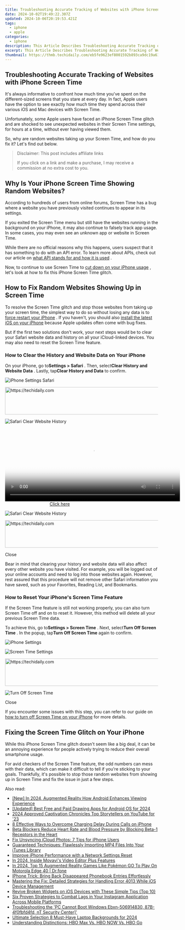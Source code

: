 ```yaml
---
title: Troubleshooting Accurate Tracking of Websites with iPhone Screen Time
date: 2024-10-02T19:49:22.307Z
updated: 2024-10-06T20:19:53.421Z
tags:
  - iphone
  - apple
categories:
  - iphone
description: This Article Describes Troubleshooting Accurate Tracking of Websites with iPhone Screen Time
excerpt: This Article Describes Troubleshooting Accurate Tracking of Websites with iPhone Screen Time
thumbnail: https://thmb.techidaily.com/eb5fe9623ef8001592b893ca9dc19a617df53079daa5a9aa99a5d5766cabadbb.jpg
---
```


## Troubleshooting Accurate Tracking of Websites with iPhone Screen Time

 It's always informative to confront how much time you've spent on the different-sized screens that you stare at every day. In fact, Apple users have the option to see exactly how much time they spend across their various iOS and Mac devices with Screen Time.

 Unfortunately, some Apple users have faced an iPhone Screen Time glitch and are shocked to see unexpected websites in their Screen Time settings, for hours at a time, without ever having viewed them.

 So, why are random websites taking up your Screen Time, and how do you fix it? Let's find out below.

>  Disclaimer: This post includes affiliate links
>
>  If you click on a link and make a purchase, I may receive a commission at no extra cost to you.
>

## Why Is Your iPhone Screen Time Showing Random Websites?

 According to hundreds of users from online forums, Screen Time has a bug where a website you have previously visited continues to appear in its settings.

 If you exited the Screen Time menu but still have the websites running in the background on your iPhone, it may also continue to falsely track app usage. In some cases, you may even see an unknown app or website in Screen Time.

 While there are no official reasons why this happens, users suspect that it has something to do with an API error. To learn more about APIs, check out our article on [what API stands for and how it is used](https://www.makeuseof.com/what-does-api-stand-for/) .

 Now, to continue to use Screen Time to [cut down on your iPhone usage](https://www.makeuseof.com/tag/ios-screen-time/) , let's look at how to fix this iPhone Screen Time glitch.

## How to Fix Random Websites Showing Up in Screen Time

 To resolve the Screen Time glitch and stop those websites from taking up your screen time, the simplest way to do so without losing any data is to [force restart your iPhone](https://www.makeuseof.com/tag/restart-iphone-recovery-mode/) . If you haven't, you should also [install the latest iOS on your iPhone](https://www.makeuseof.com/tag/update-iphone-ios-apps-data/) because Apple updates often come with bug fixes.

 But if the first two solutions don't work, your next steps would be to clear your Safari website data and history on all your iCloud-linked devices. You may also need to reset the Screen Time feature.

### How to Clear the History and Website Data on Your iPhone

 On your iPhone, go to**Settings > Safari** . Then, select**Clear History and Website Data** . Lastly, tap**Clear History and Data** to confirm.

![iPhone Settings Safari](https://static1.makeuseofimages.com/wordpress/wp-content/uploads/2022/01/IMG_8806.PNG)

<!-- affiliate ads begin -->
<a href="https://appsumo.8odi.net/c/5597632/2043594/7443" target="_top" id="2043594">
  <img src="//a.impactradius-go.com/display-ad/7443-2043594" border="0" alt="https://techidaily.com" width="728" height="90"/>
</a>
<img height="0" width="0" src="https://appsumo.8odi.net/i/5597632/2043594/7443" style="position:absolute;visibility:hidden;" border="0" />
<!-- affiliate ads end -->

![Safari Clear Website History](https://static1.makeuseofimages.com/wordpress/wp-content/uploads/2022/01/IMG_8807.PNG)

<!-- affiliate ads begin -->
<span id="1983471">
					<video width="576" height="240" style="cursor:pointer"
           poster="//a.impactradius-go.com/display-clicktoplayimage/1983471.png"
           onclick="if(!this.playClicked){this.play();this.setAttribute('controls',true);this.playClicked=true;}">
	   <source src="//a.impactradius-go.com/display-ad/22993-1983471">
	   <img src="//a.impactradius-go.com/display-clicktoplayimage/1983471.png" style="border: none; height: 100%; width: 100%; object-fit: contain">
	</video>
	<div style="width:360px;text-align:center"><a href="javascript:window.open(decodeURIComponent('https%3A%2F%2Fhomestyler.sjv.io%2Fc%2F5597632%2F1983471%2F22993'), '_blank');void(0);">Click here</a></div>
</span>
<img height="0" width="0" src="https://imp.pxf.io/i/5597632/1983471/22993" style="position:absolute;visibility:hidden;" border="0" />
<!-- affiliate ads end -->

![Safari Clear Website History](https://static1.makeuseofimages.com/wordpress/wp-content/uploads/2022/01/IMG_8808.PNG)

<!-- affiliate ads begin -->
<a href="https://appsumo.8odi.net/c/5597632/2049378/7443" target="_top" id="2049378">
  <img src="//a.impactradius-go.com/display-ad/7443-2049378" border="0" alt="https://techidaily.com" width="728" height="90"/>
</a>
<img height="0" width="0" src="https://appsumo.8odi.net/i/5597632/2049378/7443" style="position:absolute;visibility:hidden;" border="0" />
<!-- affiliate ads end -->

Close

 Bear in mind that clearing your history and website data will also affect every other website you have visited. For example, you will be logged out of your online accounts and need to log into those websites again. However, rest assured that this procedure will not remove other Safari information you have saved, such as your Favorites, Reading List, and Bookmarks.

### How to Reset Your iPhone's Screen Time Feature

 If the Screen Time feature is still not working properly, you can also turn Screen Time off and on to reset it. However, this method will delete all your previous Screen Time data.

 To achieve this, go to**Settings > Screen Time** . Next, select**Turn Off Screen Time** . In the popup, tap**Turn Off Screen Time** again to confirm.

![iPhone Settings](https://static1.makeuseofimages.com/wordpress/wp-content/uploads/2022/01/IMG_8811.PNG)

![Screen Time Settings](https://static1.makeuseofimages.com/wordpress/wp-content/uploads/2022/01/IMG_8810.PNG)

<!-- affiliate ads begin -->
<a href="https://dhgate.sjv.io/c/5597632/1175223/12108" target="_top" id="1175223">
  <img src="//a.impactradius-go.com/display-ad/12108-1175223" border="0" alt="https://techidaily.com" width="728" height="90"/>
</a>
<img height="0" width="0" src="https://dhgate.sjv.io/i/5597632/1175223/12108" style="position:absolute;visibility:hidden;" border="0" />
<!-- affiliate ads end -->

![Turn Off Screen Time](https://static1.makeuseofimages.com/wordpress/wp-content/uploads/2022/01/IMG_8809.PNG)

Close

 If you encounter some issues with this step, you can refer to our guide on [how to turn off Screen Time on your iPhone](https://www.makeuseof.com/turn-off-screen-time/) for more details.

## Fixing the Screen Time Glitch on Your iPhone

 While this iPhone Screen Time glitch doesn't seem like a big deal, it can be an annoying experience for people actively trying to reduce their overall smartphone usage.

 For avid checkers of the Screen Time feature, the odd numbers can mess with their data, which can make it difficult to tell if you're sticking to your goals. Thankfully, it's possible to stop those random websites from showing up in Screen Time and fix the issue in just a few steps.

<ins class="adsbygoogle"
     style="display:block"
     data-ad-format="autorelaxed"
     data-ad-client="ca-pub-7571918770474297"
     data-ad-slot="1223367746"></ins>

<ins class="adsbygoogle"
     style="display:block"
     data-ad-client="ca-pub-7571918770474297"
     data-ad-slot="8358498916"
     data-ad-format="auto"
     data-full-width-responsive="true"></ins>

<span class="atpl-alsoreadstyle">Also read:</span>
<div><ul>
<li><a href="https://fox-cloud.techidaily.com/new-in-2024-augmented-reality-how-android-enhances-viewing-experience/"><u>[New] In 2024, Augmented Reality How Android Enhances Viewing Experience</u></a></li>
<li><a href="https://fox-cloud.techidaily.com/updated-best-free-and-paid-drawing-apps-for-android-os-for-2024/"><u>[Updated] Best Free and Paid Drawing Apps for Android OS for 2024</u></a></li>
<li><a href="https://fox-friendly.techidaily.com/2024-approved-captivation-chronicles-top-storytellers-on-youtube-for-23/"><u>2024 Approved Captivation Chronicles Top Storytellers on YouTube for '23</u></a></li>
<li><a href="https://fox-that.techidaily.com/8-effective-ways-to-overcome-charging-delay-during-calls-on-iphone/"><u>8 Effective Ways to Overcome Charging Delay During Calls on iPhone</u></a></li>
<li><a href="https://fox-that.techidaily.com/1721479317627-beta-blockers-reduce-heart-rate-and-blood-pressure-by-blocking-beta-1-receptors-in-the-heart/"><u>Beta Blockers Reduce Heart Rate and Blood Pressure by Blocking Beta-1 Receptors in the Heart</u></a></li>
<li><a href="https://fox-that.techidaily.com/fix-unsyncing-icloud-photos-7-tips-for-iphone-users/"><u>Fix Unsyncing iCloud Photos: 7 Tips for iPhone Users</u></a></li>
<li><a href="https://vp-tips.techidaily.com/guaranteed-techniques-flawlessly-importing-mp4-files-into-your-itunes-library/"><u>Guaranteed Techniques: Flawlessly Importing MP4 Files Into Your iTunes Library</u></a></li>
<li><a href="https://fox-that.techidaily.com/improve-iphone-performance-with-a-network-settings-reset/"><u>Improve iPhone Performance with a Network Settings Reset</u></a></li>
<li><a href="https://fox-links.techidaily.com/in-2024-inside-movavis-video-editor-plus-features/"><u>In 2024, Inside Movavi's Video Editor Plus Features</u></a></li>
<li><a href="https://android-pokemon-go.techidaily.com/in-2024-top-15-augmented-reality-games-like-pokemon-go-to-play-on-motorola-edge-40-drfone-by-drfone-virtual-android/"><u>In 2024, Top 15 Augmented Reality Games Like Pokémon GO To Play On Motorola Edge 40 | Dr.fone</u></a></li>
<li><a href="https://fox-that.techidaily.com/iphone-trick-bring-back-disappeared-phonebook-entries-effortlessly/"><u>IPhone Trick: Bring Back Disappeared Phonebook Entries Effortlessly</u></a></li>
<li><a href="https://fox-that.techidaily.com/mastering-the-fix-detailed-strategies-for-handling-error-4013-while-ios-device-management/"><u>Mastering the Fix: Detailed Strategies for Handling Error 4013 While iOS Device Management</u></a></li>
<li><a href="https://fox-that.techidaily.com/revive-broken-widgets-on-ios-devices-with-these-simple-tips-top-10/"><u>Revive Broken Widgets on iOS Devices with These Simple Tips (Top 10)</u></a></li>
<li><a href="https://fox-that.techidaily.com/six-proven-strategies-to-combat-lags-in-your-instagram-application-across-mobile-platforms/"><u>Six Proven Strategies to Combat Lags in Your Instagram Application Across Mobile Platforms</u></a></li>
<li><a href="https://win-forum.techidaily.com/troubleshooting-the-pc-cannot-boot-windows-ebxn-506914830-87b-4f0fbfd4fd-nt-security-center/"><u>Troubleshooting the 'PC Cannot Boot Windows Ebxn-506914830, 87B-4f0fbfd4fd, nT Security Center]'</u></a></li>
<li><a href="https://some-skills.techidaily.com/ultimate-selection-8-must-have-laptop-backgrounds-for-2024/"><u>Ultimate Selection 8 Must-Have Laptop Backgrounds for 2024</u></a></li>
<li><a href="https://media-tips.techidaily.com/understanding-distinctions-hbo-max-vs-hbo-now-vs-hbo-go/"><u>Understanding Distinctions: HBO Max Vs. HBO NOW Vs. HBO Go</u></a></li>
</ul></div>

